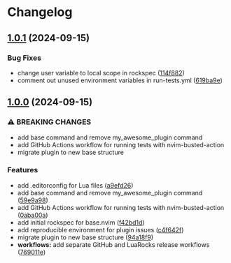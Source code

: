 # Changelog

## [1.0.1](https://github.com/S1M0N38/base.nvim/compare/v1.0.0...v1.0.1) (2024-09-15)


### Bug Fixes

* change user variable to local scope in rockspec ([114f882](https://github.com/S1M0N38/base.nvim/commit/114f88220d55f2f67beb46485cde25cd97a2e4e4))
* comment out unused environment variables in run-tests.yml ([619ba9e](https://github.com/S1M0N38/base.nvim/commit/619ba9ea63ff3b1e2ec55b834f5f56e8ebb06a6a))

## [1.0.0](https://github.com/S1M0N38/base.nvim/compare/v0.1.1...v1.0.0) (2024-09-15)


### ⚠ BREAKING CHANGES

* add base command and remove my_awesome_plugin command
* add GitHub Actions workflow for running tests with nvim-busted-action
* migrate plugin to new base structure

### Features

* add .editorconfig for Lua files ([a9efd26](https://github.com/S1M0N38/base.nvim/commit/a9efd260f68dd16903c37bcfb7f237ee871d9e69))
* add base command and remove my_awesome_plugin command ([59e9a98](https://github.com/S1M0N38/base.nvim/commit/59e9a987c0a4423eebb4e95f635a3a4b18145ce2))
* add GitHub Actions workflow for running tests with nvim-busted-action ([0aba00a](https://github.com/S1M0N38/base.nvim/commit/0aba00aa451434404c4db1f048a2c79f30a91722))
* add initial rockspec for base.nvim ([f42bd1d](https://github.com/S1M0N38/base.nvim/commit/f42bd1de1359ca428444c31b1d3aced2d66e59fa))
* add reproducible environment for plugin issues ([c4f642f](https://github.com/S1M0N38/base.nvim/commit/c4f642f64df4078b9514961b49802f4af28afb2f))
* migrate plugin to new base structure ([94a18f9](https://github.com/S1M0N38/base.nvim/commit/94a18f9095cbe93c0cc42ef5ddf148b27707d01d))
* **workflows:** add separate GitHub and LuaRocks release workflows ([769011e](https://github.com/S1M0N38/base.nvim/commit/769011e9722e7b0e507d3bc49be6941f778b07d9))
